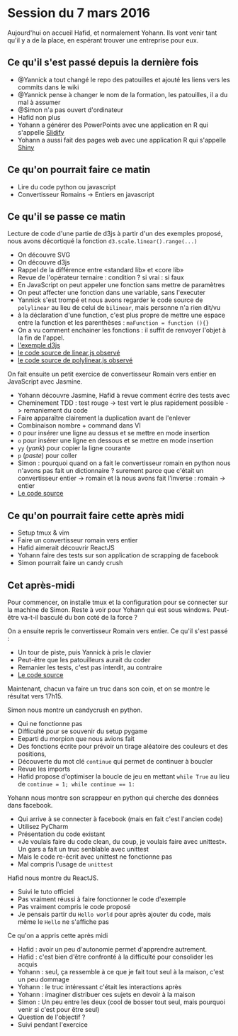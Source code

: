 # Session du 7 mars 2016

Aujourd'hui on accueil Hafid, et normalement Yohann. Ils vont venir tant qu'il
y a de la place, en espérant trouver une entreprise pour eux.

## Ce qu'il s'est passé depuis la dernière fois

* @Yannick a tout changé le repo des patouilles et ajouté les liens vers les
  commits dans le wiki
* @Yannick pense à changer le nom de la formation, les patouilles, il a du mal à
  assumer
* @Simon n'a pas ouvert d'ordinateur
* Hafid non plus
* Yohann a générer des PowerPoints avec une application en R qui s'appelle [Slidify](http://slidify.org/)
* Yohann a aussi fait des pages web avec une application R qui s'appelle [Shiny](https://www.rstudio.com/products/shiny/)


## Ce qu'on pourrait faire ce matin

* Lire du code python ou javascript
* Convertisseur Romains -> Entiers en javascript


## Ce qu'il se passe ce matin

Lecture de code d'une partie de d3js à partir d'un des exemples proposé, nous avons décortiqué la fonction `d3.scale.linear().range(...)`

* On découvre SVG
* On découvre d3js
* Rappel de la différence entre «standard lib» et «core lib»
* Revue de l'opérateur ternaire : condition ? si vrai : si faux
* En JavaScript on peut appeler une fonction sans mettre de paramètres
* On peut affecter une fonction dans une variable, sans l'executer
* Yannick s'est trompé et nous avons regarder le code source de `polylinear` au lieu de celui de `bilinear`, mais personne n'a rien dit/vu
* à la déclaration d'une function, c'est plus propre de mettre une espace entre la function et les parenthèses : `maFunction = function (){}`
* On a vu comment enchainer les fonctions : il suffit de renvoyer l'objet à la fin de l'appel.
* [l'exemple d3js](http://bl.ocks.org/mbostock/4062085)
* [le code source de linear.js observé](https://github.com/mbostock/d3/blob/master/src/scale/linear.js)
* [le code source de polylinear.js observé](https://github.com/mbostock/d3/blob/master/src/scale/polylinear.js)

On fait ensuite un petit exercice de convertisseur Romain vers entier en JavaScript avec Jasmine.

* Yohann découvre Jasmine, Hafid à revue comment écrire des tests avec
* Cheminement TDD : test rouge -> test vert le plus rapidement possible -> remaniement du code
* Faire apparaître clairement la duplication avant de l'enlever
* Combinaison nombre + command dans VI
* `O` pour insérer une ligne au dessus et se mettre en mode insertion
* `o` pour insérer une ligne en dessous et se mettre en mode insertion
* `yy` (_yank_) pour copier la ligne courante
* `p` (_paste_) pour coller
* Simon : pourquoi quand on a fait le convertisseur romain en python nous n'avons pas fait un dictionnaire ? surement parce que c'était un convertisseur entier -> romain et là nous avons fait l'inverse : romain -> entier
* [Le code source](https://github.com/ut7/rookie-club/commit/3a09c2005c5ffd9159c14c9848283cce8af60818)


## Ce qu'on pourrait faire cette après midi

* Setup tmux & vim
* Faire un convertisseur romain vers entier
* Hafid aimerait découvrir ReactJS
* Yohann faire des tests sur son application de scrapping de facebook
* Simon pourrait faire un candy crush

## Cet après-midi

Pour commencer, on installe tmux et la configuration pour se connecter sur la machine de Simon. Reste à voir pour Yohann qui est sous windows. Peut-être va-t-il basculé du bon coté de la force ?

On a ensuite repris le convertisseur Romain vers entier. Ce qu'il s'est passé :

* Un tour de piste, puis Yannick à pris le clavier
* Peut-être que les patouilleurs aurait du coder
* Remanier les tests, c'est pas interdit, au contraire
* [Le code source](https://github.com/ut7/rookie-club/commit/a66842a5e86c0b83eb7f77c1b0e44f4d58444e91)

Maintenant, chacun va faire un truc dans son coin, et on se montre le résultat vers 17h15.

Simon nous montre un candycrush en python.
* Qui ne fonctionne pas
* Difficulté pour se souvenir du setup pygame
* Eeparti du morpion que nous avions fait
* Des fonctions écrite pour prévoir un tirage aléatoire des couleurs et des positions,
* Découverte du mot clé `continue` qui permet de continuer à boucler
* Revue les imports
* Hafid propose d'optimiser la boucle de jeu en mettant `while True` au lieu de `continue = 1; while continue == 1:`

Yohann nous montre son scrappeur en python qui cherche des données dans facebook.
* Qui arrive à se connecter à facebook (mais en fait c'est l'ancien code)
* Utilisez PyCharm
* Présentation du code existant
* «Je voulais faire du code clean, du coup, je voulais faire avec unittest». Un gars a fait un truc senblable avec unittest
* Mais le code re-écrit avec unittest ne fonctionne pas
* Mal compris l'usage de `unittest`

Hafid nous montre du ReactJS.
* Suivi le tuto officiel
* Pas vraiment réussi à faire fonctionner le code d'exemple
* Pas vraiment compris le code proposé
* Je pensais partir du `Hello world` pour après ajouter du code, mais même le `Hello` ne s'affiche pas



Ce qu'on a appris cette après midi
* Hafid : avoir un peu d'autonomie permet d'apprendre autrement.
* Hafid : c'est bien d'être confronté à la difficulté pour consolider les acquis
* Yohann : seul, ça ressemble à ce que je fait tout seul à la maison, c'est un peu dommage
* Yohann : le truc intéressant c'était les interactions après
* Yohann : imaginer distribuer ces sujets en devoir à la maison
* Simon : Un peu entre les deux (cool de bosser tout seul, mais pourquoi venir si c'est pour être seul)
* Question de l'objectif ?
* Suivi pendant l'exercice

